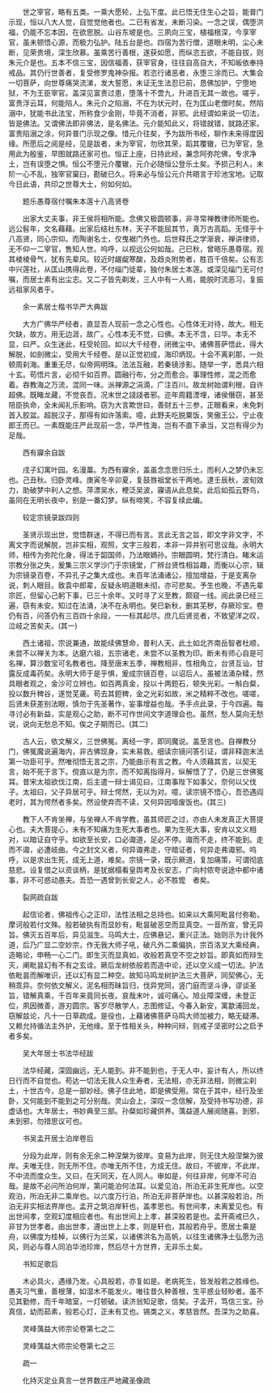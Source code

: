 <!-- { "loadSidebar": true } -->
　　世之宰官，略有五类。一乘大愿轮，上弘下度。此已悟无住生心之旨，能普门示现，恒以八大人觉，自觉觉他者也。二已有省发，未断习染。一念之误，偶堕洪福，仍能不忘本因，在欲思脱。山谷东坡是也。三夙向三宝，植福根深，今享宰官，虽未顿悟心源，而极力弘护。陆五台是也。四宿为苦行僧，道眼未明，尘心未断，见荣贵境，深生欣慕。虽乘苦行善根，遂获如愿，而纵恣五欲，不能自拔，则朱元介是也。五本不信三宝，因信福善，获宰官身，往往自高自大，不知皈依奉持戒品。其仍行世善者，复受修罗鬼神杂报。若恣行诸恶者，永堕三涂而已。大集会一切菩萨，向世尊痛哭流涕，发大誓愿，未证无生法忍已前，恳佛加护，宁堕地狱，不为王臣宰官。盖深见富贵过患，堕落十不啻九，升进百无其一故也。嗟乎，富贵浮云耳，何能陷人。朱元介之陷溺，不在为状元时，在为匡山老僧时矣。然陷溺中，犹能书此法宝，所称食少金刚，毕竟不消者，非邪。此经谓如来说一切法，皆是佛法。又谓佛法即非佛法，是名佛法。元介能知此义，将错就错，就路还家。富贵陷溺之涂，何异普门示现之像。惜元介往矣，予为跋所书经，聊作未来得度因缘。所愿后之阅是经，见是跋者，未为宰官，勿欣其荣，蹈其覆辙，已为宰官，急用此为殷鉴，早图就路还家可也。恒正上座，日持此经，兼念阿弥陀佛，专求净土，岂有误堕之惧。恒公不堕元介覆辙，元介必随恒公登乐土矣。予损己利人，未阶一心不乱，独宰官窠臼，勘破已久。将来必与恒公元介共晤言于珍池宝地。记取今日此语，共印之世尊大士，何如何如。

　　题乐愚尊宿付嘱朱本莲十八高贤卷

　　出家大丈夫事，非王侯将相所能。念佛又极圆顿事，非寻常禅教律师所能也。远公髫年，文名藉藉。出家后结社东林，天子不能屈其节，真万古高蹈。无怪乎十八高贤，同心宗仰。而陶谢名士，仅曳裾门外也。后世释氏之学渐衰，禅讲律师，无不仰一二宰官，售知人世。呜呼，以视远公何如哉。己巳秋，曾晤乐愚尊宿。观其棱棱骨气，犹有先辈风。较近时龌龊寒酸，及趋炎附势者，胜百千倍矣。公有志中兴莲社，从匡山携得此卷，不付缁门徒辈，独付朱居士本莲。或深见缁门无可付嘱，而居士素有出尘志。又二子皆先剃发，三人中有一人焉，能脱时流恶习，复振远祖家风者乎。

　　余一素居士楷书华严大典跋

　　大方广佛华严经者，直显吾人现前一念之心性也。心性体无对待，故大。相无欠缺，故方。用无边涯，故广。心性本无不觉，曰佛。本无不含，曰华。本无不显，曰严。众生迷此，枉受轮回。如以大千经卷，闭微尘中。诸佛菩萨悟此，得大解脱，如剖微尘，受用大千经卷。是以正觉初成，海印炳现。十会不离刹那，一处顿周刹海。重重无尽，似帝网明珠。法法互融，若秦镜涉影。随举一字，悉具六相十玄。苟悟片言，必彻千如百界。圆融行布，分之而愈合。事理性修，混之而愈着。吞教海之万流，混同一味。派禅源之涓滴，广注百川。故龙树始谓利根，自许超佛。既睹龙藏，不觉丧吾。况末世之諓諓者邪。迩年周籍湮埋，诸侯僭窃，甚至陪臣执命，全未闻礼乐影响。窃为大言欺世曰，善财五十三参，正眼看来，未免刺首入胶盆。超脱汉子，那得有如许落索。噫，此野夫吃脱粟饭，笑傲王公，宁止夜郎王而已。一素既能庄严此现前一念，华严性海，岂有不直下承当，又岂有得少为足哉。

　　西有寱余自跋

　　戌子幻寓叶园。名漫藁。为西有寱余，盖虽念念思归乐土，而利人之梦仍未忘也。己丑秋。归卧灵峰。庚寅冬辛卯夏，复鼓唇祖堂长干两地。逮壬辰秋，波旬效力，助破梦中利人之想。萍漂吴水，楩泛吴波，寱语从此息矣。此后如孤云野鸟，虽同在无明长夜中，别是一番幻梦。纵有啼笑，不容复续此编。

　　较定宗镜录跋四则

　　圣贤示现出世，觉悟群迷，不得已而有言。言此无言之旨，即文字非文字，不离文字而说解脱，岂非实相，观照，文字三般若，本非一异并别可思议哉。永明大师，相传为弥陀化身，得法于韶国师，乃法眼嫡孙。宗眼圆明，梵行清白。睹末运宗教分张之失，爰集三宗义学沙门于宗镜堂，广辨台贤性相旨趣，而衡以心宗，辑为宗镜录百卷，不异孔子之集大成也。未百年法涌诸公，擅加增益，于是支离杂说，刺人眼目。致袁中郎辈，反疑永明道眼未彻，亦可悲矣。予生也晚，不遇先辈宗匠，但留心己躬下事，已三十余年。又时寻了义至教，颇窥一线。阅此录已经三遍，窃有未安。知过在法涌，决不在永明也。癸巳新秋，删其芜秽，存厥珍宝。卷仍有百，问答仍有三百四十余段，一一标其起尽。庶几后贤览者，不致望洋之叹，泣岐之苦矣夫。(其一)

　　西土诸祖，宗说兼通，故能续佛慧命，普利人天。此土如北齐南岳智者杜顺，未尝不以禅关为本。达磨六祖，五宗诸老，未尝不以圣教为印。断未有师心自是可名禅，算沙数宝可名教者也。降至唐末五季，禅教相非，性相角立，台贤互讪，甘露反成毒药矣。永明大师于是乎惧，爰成宗镜百卷，以诏后人。虽被法涌杂糅，然具眼者观之，金沙可立辨也。如百两真金，投以十两鋀石，顿失光彩。一斛白粲，投以数升稗谷，遂觉芜薉。苟去其鋀稗，金之光彩如故，米之精粹不改也。嗟嗟，后贤未获差别法眼，慎勿于先圣著作，妄事增益也哉。予手点此录，于今四遍。每寻讨必有新益，实是观心之助，断不可作世间文字道理会也。虽然，愁人莫向无愁说，说向无愁总不知。俟之子期而已。(其二)

　　古人云，依文解义，三世佛冤。离经一字，即同魔说。盖至言也。自禅教分门，佛冤魔说遍海内，非古佛现身，实未易救。细读宗镜问答引证，谓非释迦末法第一功臣可乎。然唯彻悟无言之宗，乃能曲示有言之教。今人须藉其言，以契无言，始不死于言下。傥直以是为宗，而不知离指得月，纵解悟了了，仍是三世佛冤耳。昔宋太祖欲伐江南，后主遣一辩士谒见曰，江南事陛下如事父，奈何以父伐子。太祖曰，父子异居可乎。辩士愕然，无以为对。噫，读宗镜不悟心，吾恐遇阎老时，其为愕然者多矣。然设使弃而不读，又何异因噎废饭也。(其三)

　　教下人不肯坐禅，与坐禅人不肯学教，虽其师匠之过，亦由人未发真正大菩提心也。夫大菩提心，未有不知痛为生死大事者也。果为生死大事，安肯以文义相对，以暗证自守乎。如欲至长安，口必诹道，足必不停。诹而不走，终不能到。走而不诹，必遭岐曲。今之封文义者，何异诹弗走，守暗证者，何异走弗诹邪。呜呼，以是求出生死，成无上道，难矣。宗镜一录，既示厥道，复加痛策，可谓彻底慈悲。设复借之以资谈柄，是犹据榻看皇舆考及长安志，广向村侬夸说途中都中诸事，非不可惑动愚夫。吾恐一遇曾到长安之人，必不胜懡　者矣。

　　裂网疏自跋

　　起信论者，佛祖传心之正印，法性法相之总持也。如来以大乘阿毗昙付弥勒，摩诃般若付文殊。般若破执有而显妙有，毗昙破恶空而显真空。一音所宣，曾无异旨。佛灭五百年后，异见滋生。马鸣大士，应佛悬记，重兴正法。始则示为计我外道，后乃广显二空妙宗，作无我大师子吼，破凡外二乘偏执，宗百洛叉大乘经典，造略论，申畅一心二门。即生灭而显真如，收般若真空不空之妙旨。即真如而辩生灭，阐毗昙幻有不有之玄诠。厥后龙树依般若而造中论，还以空义成一切法。护法依毗昙而解唯识，还以幻有显二种空。故知马鸣龙树护法三大菩萨，同契佛心，无稍乖异。奈何依文解义，泥名相而昧旨归，伐异党同，竖门庭而坚斗诤，谬谈圣旨，错解真乘，千百年来竟同长夜。哀哉末叶，诚可痛心。旭业障深缠，未登正位，夙因微善，游刃圆宗。客岁尽散学人，志图修证。今春入新安，寓歙浦回龙，窃解兹论，凡十一日草疏成。是役也，上藉诸佛菩萨马鸣大师加被力，略无疑滞。又赖允持循法主外护，无他缘。至于性相关头，种种问辩，则戒子坚密时公之启予者多矣。

　　吴大年居士书法华经跋

　　法华经藏，深固幽远，无人能到。非不能到也，于无人中，妄计有人，所以终日行而不自觉也。苟达一切法无我人众生寿者，无法相，亦无非法相，则微尘刹土，十世古今，总是一部妙经。佛子住此地，即是佛受用。常在于其中，经行及坐卧，又何能到不能到之可分别哉。灵山会上，深叹一念信解，及受持书写功德，非虚话也。大年居士，书妙典至三部。孙粲如珍藏供养。蕅益道人展阅随喜。到邪，未到邪，勿措思议可也。

　　书吴孟开居士泊岸卷后

　　分段为此岸，则有余无余二种涅槃为彼岸。变易为此岸，则无住大般涅槃为彼岸。夫唯无住，则无所不住。亦唯无所不住，方成无住。故曰，不彼岸，不此岸，不中流而度众生。又曰，在天同天，在人同人。审如是，何往非岸，何岸不可泊哉。是故不必问所泊何岸，第问能泊何法耳。以爱见泊，所泊无非生死岸也。以空观泊，所泊无非二乘岸也。以六度万行泊，所泊无非菩萨岸也。以甚深般若泊，所泊无非实相法界岸也。孟开之筑泊岸轩也，盖孝思也。有世间孝，未离爱见也。有出世间孝，空观幻度相应者也。有出世间上上孝，甚深般若是也。孟开斋戒已久，非甘为世孝者。由出世孝，遵出世上上孝，则是轩也，其般若舟乎。愿居士乘是舟，以佛度为桂棹，以佛行为兰桨，以诸佛洪名为高帆，以往生诸佛净土弘愿为迅风，则必与尊人同泊华池珍岸，然后尽十方世界，无非乐土矣。

　　书知足歌后

　　木必具火，遇缘乃发。心具般若，亦复如是。老病死生，皆发般若之胜缘也。愚夫习气重，善根薄，如湿木不能发火。唯往昔久种善根，生平惑业轻眇者。虽不见其勤修，而千年暗室，一灯顿破。读济翁知足歌，信矣。子孟开，笃信三宝。孙真信，幼而茹素，般若心灯，正未有艾也。锡类之义，孝慈皆然。吾深为之助喜。

　　灵峰蕅益大师宗论卷第七之二

　　灵峰蕅益大师宗论卷第七之三

　　疏一

　　化持灭定业真言一世界数庄严地藏圣像疏

